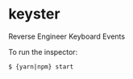 # keyster

Reverse Engineer Keyboard Events

To run the inspector:

``` text
$ {yarn|npm} start
```
